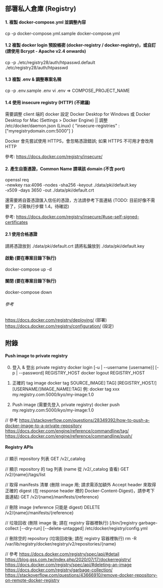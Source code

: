 ## 部署私人倉庫 (Registry)




#### 1. 複製 docker-compose.yml 並調整內容
cp -p docker-compose.yml.sample docker-compose.yml


#### 1.2 複製 docker login 預設帳密 (docker-registry / docker-registry)，或自訂 (請使用 Bcrypt - Apache v2.4 onwards)
cp -p ./etc/registry28/auth/htpasswd.default ./etc/registry28/auth/htpasswd


#### 1.3 複製 .env & 調整專案名稱
cp -p .env.sample .env
vi .env => COMPOSE_PROJECT_NAME


#### 1.4 使用 insecure registry (HTTP) (不建議)
需要調整 client 端的 docker 設定
	Docker Desktop for Windows 或 Docker Desktop for Mac (Settings > Docker Engine) ||
	調整 /etc/docker/daemon.json (Linux) {
		"insecure-registries" : ["myregistrydomain.com:5000"]
	}

Docker 會先嘗試使用 HTTPS，會忽略憑證錯誤; 如果 HTTPS 不可用才會改用 HTTP

參考: https://docs.docker.com/registry/insecure/


#### 2. 產生自簽憑證，Common Name 請填該 domain (不含 port)
openssl req \
    -newkey rsa:4096 -nodes -sha256 -keyout ./data/pki/default.key \
    -x509 -days 3650 -out ./data/pki/default.crt

還需要將自簽憑證匯入信任的憑證，方法請參考下面連結 (TODO: 目前好像不需要了，只需執行步驟 1.4。待確認)

參考: https://docs.docker.com/registry/insecure/#use-self-signed-certificates


#### 2.1 使用合格憑證
請將憑證放到 ./data/pki/default.crt
請將私鑰放到 ./data/pki/default.key


#### 啟動 (要在專案目錄下執行)
docker-compose up -d


#### 關閉 (要在專案目錄下執行)
docker-compose down




###### 參考
https://docs.docker.com/registry/deploying/ (部署)
https://docs.docker.com/registry/configuration/ (設定)




## 附錄
#### Push image to private registry
0. 登入 & 登出 private registry
docker login [-u | --username {username}] [-p | --password] REGISTRY_HOST
docker logout REGISTRY_HOST

1. 正確的 tag image
docker tag SOURCE_IMAGE[:TAG] [REGISTRY_HOST/][USERNAME/]IMAGE_NAME[:TAG]
	例: docker tag xxx my.registry.com:5000/kyo/my-image:1.0

2. Push image (需要先登入 private registry)
docker push my.registry.com:5000/kyo/my-image:1.0

// 參考
https://stackoverflow.com/questions/28349392/how-to-push-a-docker-image-to-a-private-repository
https://docs.docker.com/engine/reference/commandline/tag/
https://docs.docker.com/engine/reference/commandline/push/


#### Registry APIs
// 顯示 repository 列表
GET /v2/_catalog

// 顯示 repository 的 tag 列表 (name 從 /v2/_catalog 查看)
GET /v2/{name}/tags/list

// 取得 manifests 清單 (刪除 image 用; 請求需添加額外 Accept header 來取得正確的 digest (在 response header 裡的 Docker-Content-Digest)，請參考下面連結)
GET /v2/{name}/manifests/{reference}

// 刪除 image (reference 只能是 digest)
DELETE /v2/{name}/manifests/{reference}

// 垃圾回收 (刪除 image 後; 請在 registry 容器裡執行)
[/bin/]registry garbage-collect [--dry-run] [--delete-untagged] /etc/docker/registry/config.yml

// 刪除空的 repository (垃圾回收後; 請在 registry 容器裡執行)
rm -R /var/lib/registry/docker/registry/v2/repositories/{name}


// 參考
https://docs.docker.com/registry/spec/api/#detail
https://blog.gss.com.tw/index.php/2020/07/17/dockerregistry/
https://docs.docker.com/registry/spec/api/#deleting-an-image
https://docs.docker.com/registry/garbage-collection/
https://stackoverflow.com/questions/43666910/remove-docker-repository-on-remote-docker-registry
